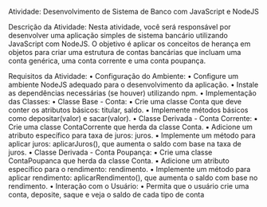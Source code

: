 Atividade: Desenvolvimento de Sistema de Banco com JavaScript e NodeJS

Descrição da Atividade:
Nesta atividade, você será responsável por desenvolver uma aplicação simples de sistema 
bancário utilizando JavaScript com NodeJS. O objetivo é aplicar os conceitos de herança em 
objetos para criar uma estrutura de contas bancárias que incluam uma conta genérica, uma 
conta corrente e uma conta poupança.

Requisitos da Atividade:
• Configuração do Ambiente:
• Configure um ambiente NodeJS adequado para o desenvolvimento da 
aplicação.
• Instale as dependências necessárias (se houver) utilizando npm.
• Implementação das Classes:
• Classe Base - Conta:
▪ Crie uma classe Conta que deve conter os atributos básicos: titular, 
saldo.
▪ Implemente métodos básicos como depositar(valor) e 
sacar(valor).
• Classe Derivada - Conta Corrente:
▪ Crie uma classe ContaCorrente que herda da classe Conta.
▪ Adicione um atributo específico para taxa de juros: juros.
▪ Implemente um método para aplicar juros: aplicarJuros(), que 
aumenta o saldo com base na taxa de juros.
• Classe Derivada - Conta Poupança:
▪ Crie uma classe ContaPoupanca que herda da classe Conta.
▪ Adicione um atributo específico para o rendimento: rendimento.
▪ Implemente um método para aplicar rendimento: 
aplicarRendimento(), que aumenta o saldo com base no 
rendimento.
• Interação com o Usuário:
• Permita que o usuário crie uma conta, deposite, saque e veja o saldo de cada 
tipo de conta
